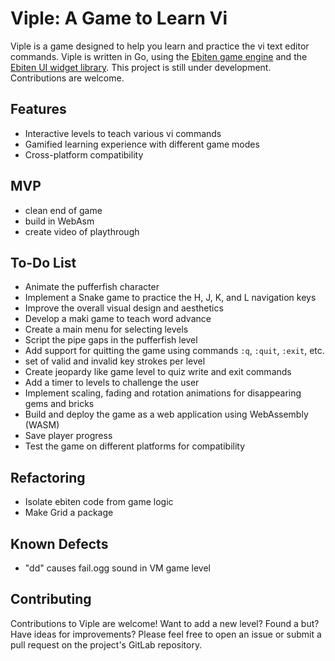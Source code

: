 # Viple: A Game to Learn Vi
Viple is a game designed to help you learn and practice the vi text editor commands. Viple is written in Go, using the [Ebiten game engine](https://ebitengine.org/) and the [Ebiten UI widget library](https://ebitenui.github.io/). This project is still under development. Contributions are welcome.

## Features
- Interactive levels to teach various vi commands
- Gamified learning experience with different game modes
- Cross-platform compatibility

## MVP
- clean end of game
- build in WebAsm
- create video of playthrough

## To-Do List
- Animate the pufferfish character
- Implement a Snake game to practice the H, J, K, and L navigation keys
- Improve the overall visual design and aesthetics
- Develop a maki game to teach word advance 
- Create a main menu for selecting levels 
- Script the pipe gaps in the pufferfish level
- Add support for quitting the game using commands `:q`, `:quit`, `:exit`, etc.
- set of valid and invalid key strokes per level
- Create jeopardy like game level to quiz write and exit commands
- Add a timer to levels to challenge the user
- Implement scaling, fading and rotation animations for disappearing gems and bricks
- Build and deploy the game as a web application using WebAssembly (WASM)
- Save player progress
- Test the game on different platforms for compatibility

## Refactoring
- Isolate ebiten code from game logic
- Make Grid a package

## Known Defects
- "dd" causes fail.ogg sound in VM game level

## Contributing

Contributions to Viple are welcome! Want to add a new level? Found a but? Have ideas for improvements? Please feel free to open an issue or submit a pull request on the project's GitLab repository.
